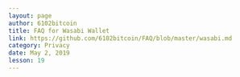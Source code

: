 ```yaml
---
layout: page
author: 6102bitcoin
title: FAQ for Wasabi Wallet
link: https://github.com/6102bitcoin/FAQ/blob/master/wasabi.md
category: Privacy
date: May 2, 2019
lesson: 19
---
```

